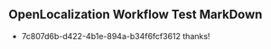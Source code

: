 ## OpenLocalization Workflow Test MarkDown
* 7c807d6b-d422-4b1e-894a-b34f6fcf3612 thanks!

<!--HONumber=Jul16_HO3-->


